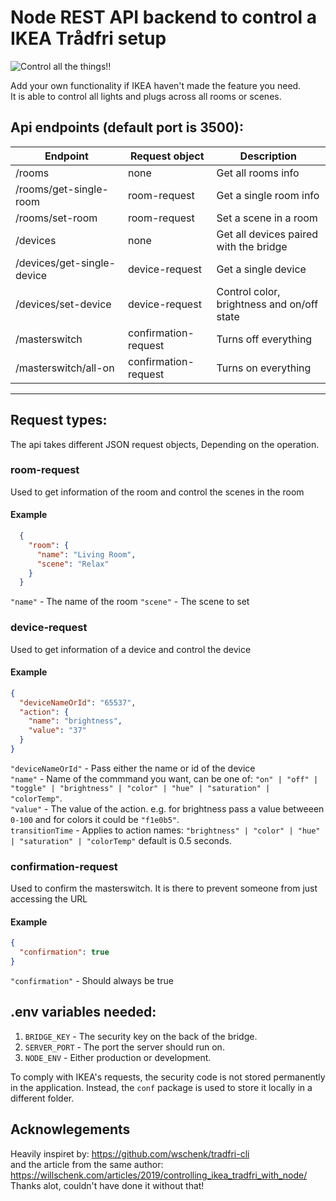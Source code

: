 # Node REST API backend to control a IKEA Trådfri setup

![Control all the things!!](https://i.chzbgr.com/full/7809187328/hBFD4FC46/)

Add your own functionality if IKEA haven't made the feature you need.  
It is able to control all lights and plugs across all rooms or scenes.


## Api endpoints (default port is 3500):
<!-- 1.  `THE_IP:3500/rooms` - Get all rooms.
2.  `THE_IP:3500/rooms/get-single-room` - Get a single room. Takes a JSON object as request body.
3.  `THE_IP:3500/rooms/set-room` - Set a scene in a room. -->

Endpoint                    | Request object              | Description      
----------------            | --------------------------- | ---------------- 
/rooms                      | none                        | Get all rooms info
/rooms/get-single-room      | room-request                | Get a single room info
/rooms/set-room             | room-request                | Set a scene in a room
/devices                    | none                        | Get all devices paired with the bridge
/devices/get-single-device  | device-request              | Get a single device
/devices/set-device         | device-request              | Control color, brightness and on/off state
/masterswitch               | confirmation-request        | Turns off everything
/masterswitch/all-on        | confirmation-request        | Turns on everything

----------------------------

## Request types:
The api takes different JSON request objects, Depending on the operation.

### room-request
Used to get information of the room and control the scenes in the room

#### Example
```json
  {
    "room": {
      "name": "Living Room",
      "scene": "Relax"
    }
  }
```
`"name"` - The name of the room
`"scene"` - The scene to set

### device-request
Used to get information of a device and control the device

#### Example
```json
{
  "deviceNameOrId": "65537",
  "action": {
    "name": "brightness",
    "value": "37"
  }
}
```  
`"deviceNameOrId"` - Pass either the name or id of the device  
`"name"` - Name of the commmand you want, can be one of: `"on" | "off" | "toggle" | "brightness" | "color" | "hue" | "saturation" | "colorTemp"`.  
`"value"` - The value of the action. e.g. for brightness pass a value betweeen `0-100` and for colors it could be `"f1e0b5"`.  
`transitionTime` - Applies to action names: `"brightness" | "color" | "hue" | "saturation" | "colorTemp"` default is 0.5 seconds.

### confirmation-request 
Used to confirm the masterswitch. It is there to prevent someone from just accessing the URL

#### Example
```json
{
  "confirmation": true
}
```
`"confirmation"` - Should always be true

## .env variables needed:
1.  `BRIDGE_KEY` - The security key on the back of the bridge.
2.  `SERVER_PORT` - The port the server should run on.
3.  `NODE_ENV` - Either production or development.


To comply with IKEA's requests, the security code is not stored permanently in the application. Instead, the `conf` package is used to store it locally in a different folder.


## Acknowlegements
Heavily inspiret by: https://github.com/wschenk/tradfri-cli  
and the article from the same author: https://willschenk.com/articles/2019/controlling_ikea_tradfri_with_node/  
Thanks alot, couldn't have done it without that!